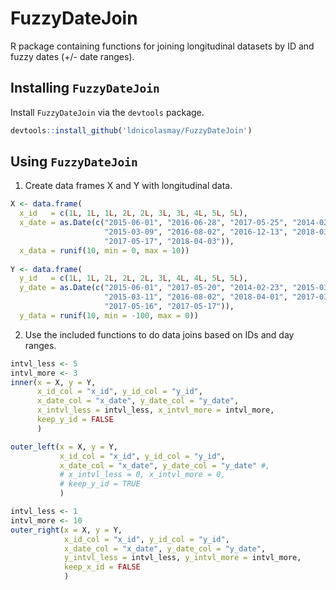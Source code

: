 # FuzzyDateJoin
R package containing functions for joining longitudinal datasets by ID and fuzzy dates (+/- date ranges).

## Installing `FuzzyDateJoin`

Install `FuzzyDateJoin` via the `devtools` package.

```r
devtools::install_github('ldnicolasmay/FuzzyDateJoin')
```

## Using `FuzzyDateJoin`

1. Create data frames X and Y with longitudinal data.

```r
X <- data.frame(
  x_id   = c(1L, 1L, 1L, 2L, 2L, 3L, 3L, 4L, 5L, 5L), 
  x_date = as.Date(c("2015-06-01", "2016-06-28", "2017-05-25", "2014-02-23",
                     "2015-03-09", "2016-08-02", "2016-12-13", "2018-03-28",
                     "2017-05-17", "2018-04-03")), 
  x_data = runif(10, min = 0, max = 10))
  
Y <- data.frame(
  y_id   = c(1L, 1L, 2L, 2L, 2L, 3L, 4L, 4L, 5L, 5L), 
  y_date = as.Date(c("2015-06-01", "2017-05-20", "2014-02-23", "2015-03-10", 
                     "2015-03-11", "2016-08-02", "2018-04-01", "2017-03-22", 
                     "2017-05-16", "2017-05-17")), 
  y_data = runif(10, min = -100, max = 0))
```

2. Use the included functions to do data joins based on IDs and day ranges.

```r
intvl_less <- 5
intvl_more <- 3
inner(x = X, y = Y,
      x_id_col = "x_id", y_id_col = "y_id",
      x_date_col = "x_date", y_date_col = "y_date",
      x_intvl_less = intvl_less, x_intvl_more = intvl_more,
      keep_y_id = FALSE
      )

outer_left(x = X, y = Y,
           x_id_col = "x_id", y_id_col = "y_id",
           x_date_col = "x_date", y_date_col = "y_date" #,
           # x_intvl_less = 0, x_intvl_more = 0,
           # keep_y_id = TRUE
           )

intvl_less <- 1
intvl_more <- 10
outer_right(x = X, y = Y,
            x_id_col = "x_id", y_id_col = "y_id",
            x_date_col = "x_date", y_date_col = "y_date",
            y_intvl_less = intvl_less, y_intvl_more = intvl_more,
            keep_x_id = FALSE
            )
```
